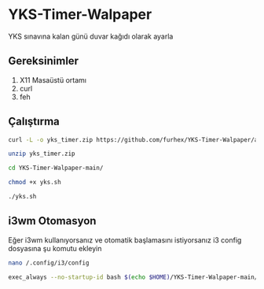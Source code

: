 # YKS-Timer-Walpaper
YKS sınavına kalan günü duvar kağıdı olarak ayarla 

## Gereksinimler
1. X11 Masaüstü ortamı
2. curl
3. feh

## Çalıştırma

```bash
curl -L -o yks_timer.zip https://github.com/furhex/YKS-Timer-Walpaper/archive/refs/heads/main.zip
```
```bash
unzip yks_timer.zip
```
```bash
cd YKS-Timer-Walpaper-main/
```
```bash
chmod +x yks.sh
```
```bash
./yks.sh
```
## i3wm Otomasyon
Eğer i3wm kullanıyorsanız ve otomatik başlamasını istiyorsanız i3 config dosyasına şu komutu ekleyin
```bash
nano /.config/i3/config
```
```bash
exec_always --no-startup-id bash $(echo $HOME)/YKS-Timer-Walpaper-main/yks.sh
```
